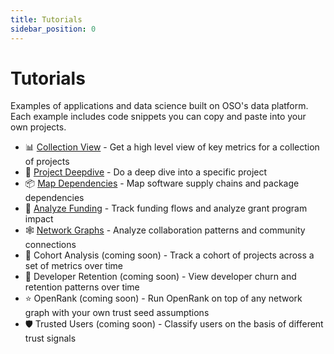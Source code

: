 ```yaml
---
title: Tutorials
sidebar_position: 0
---
```


# Tutorials

Examples of applications and data science built on OSO's data platform. Each example includes code snippets you can copy and paste into your own projects.

- 📊 [Collection View](./collection-view) - Get a high level view of key metrics for a collection of projects
- 🔬 [Project Deepdive](./project-deepdive) - Do a deep dive into a specific project
- 📦 [Map Dependencies](./dependencies) - Map software supply chains and package dependencies
- 💸 [Analyze Funding](./funding-data) - Track funding flows and analyze grant program impact
- 🕸️ [Network Graphs](./network-graph) - Analyze collaboration patterns and community connections
- 👥 Cohort Analysis (coming soon) - Track a cohort of projects across a set of metrics over time
- 🤝 Developer Retention (coming soon) - View developer churn and retention patterns over time
- ⭐ OpenRank (coming soon) - Run OpenRank on top of any network graph with your own trust seed assumptions
- 🛡️ Trusted Users (coming soon) - Classify users on the basis of different trust signals
